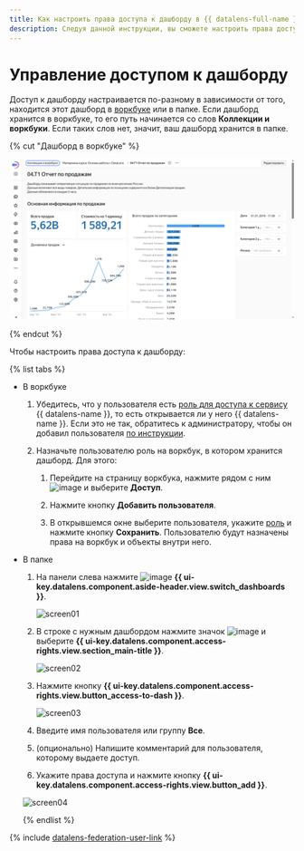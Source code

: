 ```yaml
---
title: Как настроить права доступа к дашборду в {{ datalens-full-name }}
description: Следуя данной инструкции, вы сможете настроить права доступа к дашборду.
---
```


# Управление доступом к дашборду



Доступ к дашборду настраивается по-разному в зависимости от того, находится этот дашборд в [воркбуке](../../workbooks-collections/index.md#enable-workbooks) или в папке. Если дашборд хранится в воркбуке, то его путь начинается со слов **Коллекции и воркбуки**. Если таких слов нет, значит, ваш дашборд хранится в папке.

{% cut "Дашборд в воркбуке" %}

![image](../../../_assets/datalens/dashboard-in-workbook.png)

{% endcut %}

Чтобы настроить права доступа к дашборду:

{% list tabs %}

- В воркбуке

  1. Убедитесь, что у пользователя есть [роль для доступа к сервису](../../security/roles.md#service-roles) {{ datalens-name }}, то есть открывается ли у него {{ datalens-name }}. Если это не так, обратитесь к администратору, чтобы он добавил пользователя [по инструкции](../../security/add-new-user.md).

  1. Назначьте пользователю роль на воркбук, в котором хранится дашборд. Для этого:

     1. Перейдите на страницу воркбука, нажмите рядом с ним ![image](../../../_assets/console-icons/ellipsis.svg) и выберите **Доступ**.

     1. Нажмите кнопку **Добавить пользователя**.

     1. В открывшемся окне выберите пользователя, укажите [роль](../../security/roles.md#workbook-roles) и нажмите кнопку **Сохранить**. Пользователю будут назначены права на воркбук и объекты внутри него.

- В папке

  1. На панели слева нажмите ![image](../../../_assets/console-icons/layout-cells-large.svg) **{{ ui-key.datalens.component.aside-header.view.switch_dashboards }}**.
   
     ![screen01](../../../_assets/datalens/operations/dashboard/manage-access/screen01.png)

  1. В строке с нужным дашбордом нажмите значок ![image](../../../_assets/console-icons/ellipsis.svg) и выберите **{{ ui-key.datalens.component.access-rights.view.section_main-title }}**.

     ![screen02](../../../_assets/datalens/operations/dashboard/manage-access/screen02.png)

  1. Нажмите кнопку **{{ ui-key.datalens.component.access-rights.view.button_access-to-dash }}**.

     ![screen03](../../../_assets/datalens/operations/dashboard/manage-access/screen03.png)

  1. Введите имя пользователя или группу **Все**.

  1. (опционально) Напишите комментарий для пользователя, которому выдаете доступ.

  1. Укажите права доступа и нажмите кнопку **{{ ui-key.datalens.component.access-rights.view.button_add }}**.

   ![screen04](../../../_assets/datalens/operations/dashboard/manage-access/screen04.png)  

  {% endlist %}

{% include [datalens-federation-user-link](../../../_includes/datalens/datalens-federation-user-link.md) %}

